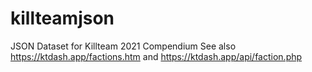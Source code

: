 # killteamjson
JSON Dataset for Killteam 2021 Compendium
See also https://ktdash.app/factions.htm and https://ktdash.app/api/faction.php

